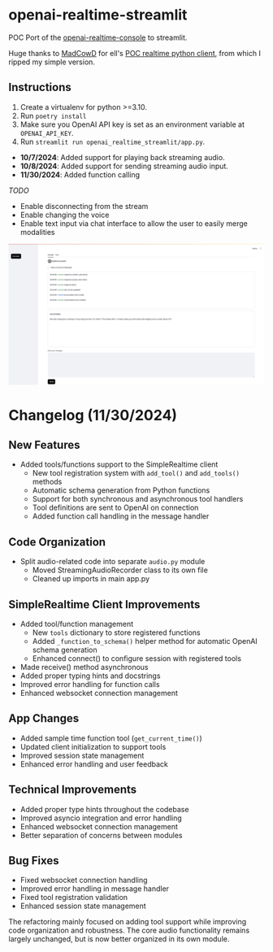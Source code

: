 # openai-realtime-streamlit
POC Port of the [openai-realtime-console](https://github.com/openai/openai-realtime-console?tab=readme-ov-file) to streamlit.

Huge thanks to [MadCowD](https://github.com/MadcowD) for ell's [POC realtime python client](https://github.com/MadcowD/ell/tree/main/x/openai_realtime), from which I ripped my simple version.

## Instructions ##
1. Create a virtualenv for python >=3.10.
2. Run `poetry install`
3. Make sure you OpenAI API key is set as an environment variable at `OPENAI_API_KEY`.
4. Run `streamlit run openai_realtime_streamlit/app.py`.

- **10/7/2024**: Added support for playing back streaming audio.
- **10/8/2024**: Added support for sending streaming audio input.
- **11/30/2024**: Added function calling

*TODO*
- Enable disconnecting from the stream
- Enable changing the voice
- Enable text input via chat interface to allow the user to easily merge modalities

<img src="/readme/screenshot.png" width="800" />


# Changelog (11/30/2024)

## New Features
- Added tools/functions support to the SimpleRealtime client
  - New tool registration system with `add_tool()` and `add_tools()` methods
  - Automatic schema generation from Python functions
  - Support for both synchronous and asynchronous tool handlers
  - Tool definitions are sent to OpenAI on connection
  - Added function call handling in the message handler

## Code Organization
- Split audio-related code into separate `audio.py` module
  - Moved StreamingAudioRecorder class to its own file
  - Cleaned up imports in main app.py

## SimpleRealtime Client Improvements
- Added tool/function management
  - New `tools` dictionary to store registered functions
  - Added `_function_to_schema()` helper method for automatic OpenAI schema generation
  - Enhanced connect() to configure session with registered tools
- Made receive() method asynchronous
- Added proper typing hints and docstrings
- Improved error handling for function calls
- Enhanced websocket connection management

## App Changes
- Added sample time function tool (`get_current_time()`)
- Updated client initialization to support tools
- Improved session state management
- Enhanced error handling and user feedback

## Technical Improvements
- Added proper type hints throughout the codebase
- Improved asyncio integration and error handling
- Enhanced websocket connection management
- Better separation of concerns between modules

## Bug Fixes
- Fixed websocket connection handling
- Improved error handling in message handler
- Fixed tool registration validation
- Enhanced session state management

The refactoring mainly focused on adding tool support while improving code organization and robustness. The core audio functionality remains largely unchanged, but is now better organized in its own module.